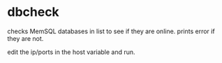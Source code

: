# dbcheck
checks MemSQL databases in list to see if they are online.  prints error if they are not. 

edit the ip/ports in the host variable and run.
